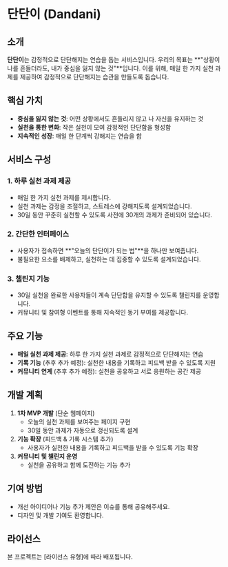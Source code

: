 # 단단이 (Dandani)

## 소개
**단단이**는 감정적으로 단단해지는 연습을 돕는 서비스입니다. 우리의 목표는 **"상황이 나를 흔들더라도, 내가 중심을 잃지 않는 것"**입니다. 이를 위해, 매일 한 가지 실천 과제를 제공하여 감정적으로 단단해지는 습관을 만들도록 돕습니다.

## 핵심 가치
- **중심을 잃지 않는 것**: 어떤 상황에서도 흔들리지 않고 나 자신을 유지하는 것
- **실천을 통한 변화**: 작은 실천이 모여 감정적인 단단함을 형성함
- **지속적인 성장**: 매일 한 단계씩 강해지는 연습을 함

## 서비스 구성
### 1. 하루 실천 과제 제공
- 매일 한 가지 실천 과제를 제시합니다.
- 실천 과제는 감정을 조절하고, 스트레스에 강해지도록 설계되었습니다.
- 30일 동안 꾸준히 실천할 수 있도록 사전에 30개의 과제가 준비되어 있습니다.

### 2. 간단한 인터페이스
- 사용자가 접속하면 **"오늘의 단단이가 되는 법"**을 하나만 보여줍니다.
- 불필요한 요소를 배제하고, 실천하는 데 집중할 수 있도록 설계되었습니다.

### 3. 챌린지 기능
- 30일 실천을 완료한 사용자들이 계속 단단함을 유지할 수 있도록 챌린지를 운영합니다.
- 커뮤니티 및 참여형 이벤트를 통해 지속적인 동기 부여를 제공합니다.

## 주요 기능
- **매일 실천 과제 제공**: 하루 한 가지 실천 과제로 감정적으로 단단해지는 연습
- **기록 기능** (추후 추가 예정): 실천한 내용을 기록하고 피드백 받을 수 있도록 지원
- **커뮤니티 연계** (추후 추가 예정): 실천을 공유하고 서로 응원하는 공간 제공

## 개발 계획
1. **1차 MVP 개발** (단순 웹페이지)
   - 오늘의 실천 과제를 보여주는 페이지 구현
   - 30일 동안 과제가 자동으로 갱신되도록 설계
2. **기능 확장** (피드백 & 기록 시스템 추가)
   - 사용자가 실천한 내용을 기록하고 피드백을 받을 수 있도록 기능 확장
3. **커뮤니티 및 챌린지 운영**
   - 실천을 공유하고 함께 도전하는 기능 추가

## 기여 방법
- 개선 아이디어나 기능 추가 제안은 이슈를 통해 공유해주세요.
- 디자인 및 개발 기여도 환영합니다.

## 라이선스
본 프로젝트는 [라이선스 유형]에 따라 배포됩니다.
